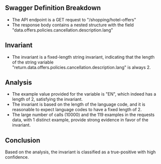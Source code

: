 ## Swagger Definition Breakdown
- The API endpoint is a GET request to "/shopping/hotel-offers"
- The response body contains a nested structure with the field "data.offers.policies.cancellation.description.lang"

## Invariant
- The invariant is a fixed-length string invariant, indicating that the length of the string variable "return.data.offers.policies.cancellation.description.lang" is always 2.

## Analysis
- The example value provided for the variable is "EN", which indeed has a length of 2, satisfying the invariant.
- The invariant is based on the length of the language code, and it is reasonable to expect language codes to have a fixed length of 2.
- The large number of calls (10000) and the 119 examples in the requests data, with 1 distinct example, provide strong evidence in favor of the invariant.

## Conclusion
Based on the analysis, the invariant is classified as a true-positive with high confidence.
